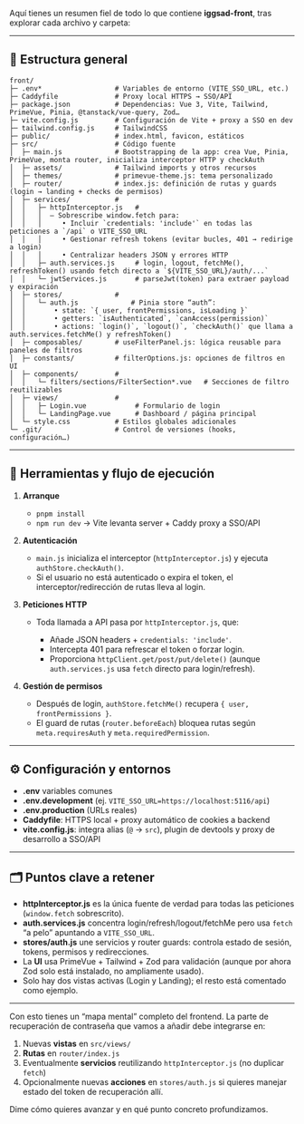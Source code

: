 Aquí tienes un resumen fiel de todo lo que contiene **iggsad-front**, tras explorar cada archivo y carpeta:

---

## 📁 Estructura general

```
front/  
├─ .env*                  # Variables de entorno (VITE_SSO_URL, etc.)  
├─ Caddyfile              # Proxy local HTTPS → SSO/API  
├─ package.json           # Dependencias: Vue 3, Vite, Tailwind, PrimeVue, Pinia, @tanstack/vue-query, Zod…  
├─ vite.config.js         # Configuración de Vite + proxy a SSO en dev  
├─ tailwind.config.js     # TailwindCSS  
├─ public/                # index.html, favicon, estáticos  
├─ src/                   # Código fuente  
│  ├─ main.js             # Bootstrapping de la app: crea Vue, Pinia, PrimeVue, monta router, inicializa interceptor HTTP y checkAuth  
│  ├─ assets/             # Tailwind imports y otros recursos  
│  ├─ themes/             # primevue-theme.js: tema personalizado  
│  ├─ router/             # index.js: definición de rutas y guards (login → landing + checks de permisos)  
│  ├─ services/           #  
│  │   ├─ httpInterceptor.js   #  
│  │   │  – Sobrescribe window.fetch para:  
│  │   │     • Incluir `credentials: 'include'` en todas las peticiones a `/api` o VITE_SSO_URL  
│  │   │     • Gestionar refresh tokens (evitar bucles, 401 → redirige a login)  
│  │   │     • Centralizar headers JSON y errores HTTP  
│  │   ├─ auth.services.js     # login, logout, fetchMe(), refreshToken() usando fetch directo a `${VITE_SSO_URL}/auth/...`  
│  │   └─ jwtServices.js       # parseJwt(token) para extraer payload y expiración  
│  ├─ stores/             #  
│  │   └─ auth.js             # Pinia store “auth”:  
│  │       • state: `{ user, frontPermissions, isLoading }`  
│  │       • getters: `isAuthenticated`, `canAccess(permission)`  
│  │       • actions: `login()`, `logout()`, `checkAuth()` que llama a auth.services.fetchMe() y refreshToken()  
│  ├─ composables/        # useFilterPanel.js: lógica reusable para paneles de filtros  
│  ├─ constants/          # filterOptions.js: opciones de filtros en UI  
│  ├─ components/         #  
│  │   └─ filters/sections/FilterSection*.vue   # Secciones de filtro reutilizables  
│  ├─ views/              #  
│  │   ├─ Login.vue            # Formulario de login  
│  │   └─ LandingPage.vue      # Dashboard / página principal  
│  └─ style.css           # Estilos globales adicionales  
└─ .git/                  # Control de versiones (hooks, configuración…)  
```

---

## 🔧 Herramientas y flujo de ejecución

1. **Arranque**

   * `pnpm install`
   * `npm run dev` → Vite levanta server + Caddy proxy a SSO/API
2. **Autenticación**

   * `main.js` inicializa el interceptor (`httpInterceptor.js`) y ejecuta `authStore.checkAuth()`.
   * Si el usuario no está autenticado o expira el token, el interceptor/redirección de rutas lleva al login.
3. **Peticiones HTTP**

   * Toda llamada a API pasa por `httpInterceptor.js`, que:

     * Añade JSON headers + `credentials: 'include'`.
     * Intercepta 401 para refrescar el token o forzar login.
     * Proporciona `httpClient.get/post/put/delete()` (aunque `auth.services.js` usa `fetch` directo para login/refresh).
4. **Gestión de permisos**

   * Después de login, `authStore.fetchMe()` recupera `{ user, frontPermissions }`.
   * El guard de rutas (`router.beforeEach`) bloquea rutas según `meta.requiresAuth` y `meta.requiredPermission`.

---

## ⚙️ Configuración y entornos

* **.env** variables comunes
* **.env.development** (ej. `VITE_SSO_URL=https://localhost:5116/api`)
* **.env.production** (URLs reales)
* **Caddyfile**: HTTPS local + proxy automático de cookies a backend
* **vite.config.js**: integra alias (`@` → `src`), plugin de devtools y proxy de desarrollo a SSO/API

---

## 🗂 Puntos clave a retener

* **httpInterceptor.js** es la única fuente de verdad para todas las peticiones (`window.fetch` sobrescrito).
* **auth.services.js** concentra login/refresh/logout/fetchMe pero usa `fetch` “a pelo” apuntando a `VITE_SSO_URL`.
* **stores/auth.js** une servicios y router guards: controla estado de sesión, tokens, permisos y redirecciones.
* La **UI** usa PrimeVue + Tailwind + Zod para validación (aunque por ahora Zod solo está instalado, no ampliamente usado).
* Solo hay dos vistas activas (Login y Landing); el resto está comentado como ejemplo.

---

Con esto tienes un “mapa mental” completo del frontend. La parte de recuperación de contraseña que vamos a añadir debe integrarse en:

1. Nuevas **vistas** en `src/views/`
2. **Rutas** en `router/index.js`
3. Eventualmente **servicios** reutilizando `httpInterceptor.js` (no duplicar `fetch`)
4. Opcionalmente nuevas **acciones** en `stores/auth.js` si quieres manejar estado del token de recuperación allí.

Dime cómo quieres avanzar y en qué punto concreto profundizamos.
